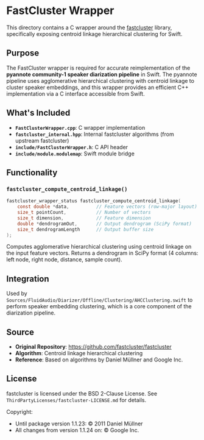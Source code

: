 # FastCluster Wrapper

This directory contains a C wrapper around the [fastcluster](https://github.com/fastcluster/fastcluster) library, specifically exposing centroid linkage hierarchical clustering for Swift.

## Purpose

The FastCluster wrapper is required for accurate reimplementation of the **pyannote community-1 speaker diarization pipeline** in Swift. The pyannote pipeline uses agglomerative hierarchical clustering with centroid linkage to cluster speaker embeddings, and this wrapper provides an efficient C++ implementation via a C interface accessible from Swift.

## What's Included

- **`FastClusterWrapper.cpp`**: C wrapper implementation
- **`fastcluster_internal.hpp`**: Internal fastcluster algorithms (from upstream fastcluster)
- **`include/FastClusterWrapper.h`**: C API header
- **`include/module.modulemap`**: Swift module bridge

## Functionality

### `fastcluster_compute_centroid_linkage()`

```c
fastcluster_wrapper_status fastcluster_compute_centroid_linkage(
    const double *data,          // Feature vectors (row-major layout)
    size_t pointCount,           // Number of vectors
    size_t dimension,            // Feature dimension
    double *dendrogramOut,       // Output dendrogram (SciPy format)
    size_t dendrogramLength      // Output buffer size
);
```

Computes agglomerative hierarchical clustering using centroid linkage on the input feature vectors. Returns a dendrogram in SciPy format (4 columns: left node, right node, distance, sample count).

## Integration

Used by `Sources/FluidAudio/Diarizer/Offline/Clustering/AHCClustering.swift` to perform speaker embedding clustering, which is a core component of the diarization pipeline.

## Source

- **Original Repository**: https://github.com/fastcluster/fastcluster
- **Algorithm**: Centroid linkage hierarchical clustering
- **Reference**: Based on algorithms by Daniel Müllner and Google Inc.

## License

fastcluster is licensed under the BSD 2-Clause License. See `ThirdPartyLicenses/fastcluster-LICENSE.md` for details.

Copyright:
- Until package version 1.1.23: © 2011 Daniel Müllner
- All changes from version 1.1.24 on: © Google Inc.
